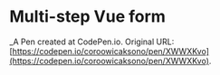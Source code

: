 # Multi-step Vue form
 _A Pen created at CodePen.io. Original URL: [https://codepen.io/coroowicaksono/pen/XWWXKvo](https://codepen.io/coroowicaksono/pen/XWWXKvo).

 